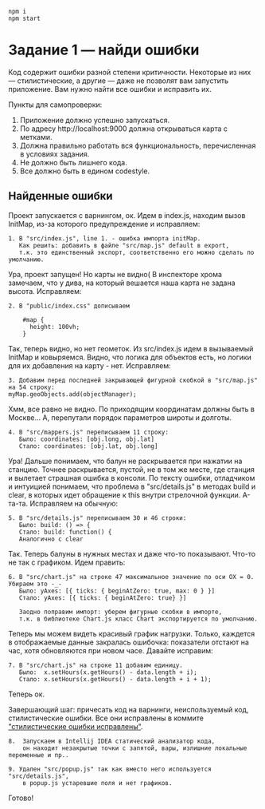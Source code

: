 
```
npm i
npm start
```


# Задание 1 — найди ошибки

Код содержит ошибки разной степени критичности. Некоторые из них — стилистические, а другие — даже не позволят вам запустить приложение. Вам нужно найти все ошибки и исправить их.

Пункты для самопроверки:

1. Приложение должно успешно запускаться.
1. По адресу http://localhost:9000 должна открываться карта с метками.
1. Должна правильно работать вся функциональность, перечисленная в условиях задания.
1. Не должно быть лишнего кода.
1. Все должно быть в едином codestyle.

## Найденные ошибки

Проект запускается c варнингом, ок. Идем в index.js, находим вызов InitMap, из-за которого предупреждение и исправляем:
   
    1. В "src/index.js", line 1. - ошибка импорта initMap. 
       Как решить: добавить в файле "src/map.js" default в export, 
       т.к. это единственный экспорт, соответственно его можно сделать по умолчанию.

Ура, проект запущен! Но карты не видно( В инспекторе хрома замечаем, что у дива, на который вешается наша карта не задана высота. Исправляем:

    2. В "public/index.css" дописываем 
    
        #map {
          height: 100vh;
        }
Так, теперь видно, но нет геометок. Из src/index.js  идем в вызываемый InitMap и ковыряемся. Видно, что логика для объектов есть, но логики для их добавления на карту - нет. Исправляем:
    
    3. Добавим перед последней закрывающей фигурной скобкой в "src/map.js" на 54 строку:
    myMap.geoObjects.add(objectManager); 
    
Хмм, все равно не видно. По приходящим координатам должны быть в Москве...
А, перепутали порядок параметров широты и долготы.

    4. В "src/mappers.js" переписываем 11 строку:
       Было: coordinates: [obj.long, obj.lat]
       Стало: coordinates: [obj.lat, obj.long]

Ура! Дальше понимаем, что балун не раскрывается при нажатии на станцию.
Точнее раскрывается, пустой, не в том же месте, где станция и вылетает страшная ошибка в консоли. По тексту ошибки, отладчиком и интуицией понимаем, что проблема в "src/details.js" в методах build и clear, в которых идет обращение к this внутри стрелочной функции. А-та-та. Исправляем на обычную:

    5. В "src/details.js" переписываем 30 и 46 строки:
       Было: build: () => { 
       Cтало: build: function() {
       Аналогично с clear

Так. Теперь балуны в нужных местах и даже что-то показывают. Что-то не так с графиком. Идем править:
    
    6. В "src/chart.js" на строке 47 максимальное значение по оси ОХ = 0. Убираем это -_-
       Было: yAxes: [{ ticks: { beginAtZero: true, max: 0 } }]
       Стало: yAxes: [{ ticks: { beginAtZero: true} }]
       
       Заодно поправим импорт: уберем фигурные скобки в импорте, 
       т.к. в библиотеке Chart.js класс Chart экспортируется по умолчанию.

Теперь мы можем видеть красивый график нагрузки. Только, каждется в отображаемые данные закралась ошибочка: показатели отстают на час, хотя обновляются при новом часе. Давайте исправим:
    
    7. В "src/chart.js" на строке 11 добавим единицу.
       Было:  x.setHours(x.getHours() - data.length + i);
       Стало: x.setHours(x.getHours() - data.length + i + 1);
       
Теперь ок.

Завершающий шаг: причесать код на варнинги, неиспользуемый код, стилистические ошибки. Все они исправлены в коммите ["стилистические ошибки исправлены"](https://github.com/haritonasty/entrance-task-1-2/commit/12dd56fabed589e3c4ece665d989c0c5060f3757).

    8.  Запускаем в Intellij IDEA статический анализатор кода, 
        он находит незакрытые точки с запятой, вары, излишние локальные переменные и пр.. 
       
    9. Удален "src/popup.js" так как вместо него используется "src/details.js", 
        в popup.js устаревшие поля и нет графиков.

 Готово!
